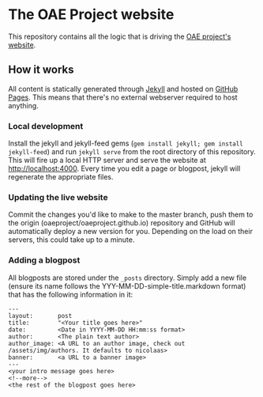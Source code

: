 # The OAE Project website

This repository contains all the logic that is driving the [OAE project's website](http://oaeproject.org).

## How it works

All content is statically generated through [Jekyll](https://jekyllrb.com) and hosted on [GitHub Pages](https://pages.github.com). This means that there's no external webserver required to host anything.

### Local development

Install the jekyll and jekyll-feed gems (`gem install jekyll; gem install jekyll-feed`) and run `jekyll serve` from the root directory of this repository. This will fire up a local HTTP server and serve the website at [http://localhost:4000](http://localhost:4000). Every time you edit a page or blogpost, jekyll will regenerate the appropriate files.

### Updating the live website

Commit the changes you'd like to make to the master branch, push them to the origin (oaeproject/oaeproject.github.io) repository and GitHub will automatically deploy a new version for you. Depending on the load on their servers, this could take up to a minute.

### Adding a blogpost

All blogposts are stored under the `_posts` directory. Simply add a new file (ensure its name follows the YYY-MM-DD-simple-title.markdown format) that has the following information in it:
```
---
layout:       post
title:        "<Your title goes here>"
date:         <Date in YYYY-MM-DD HH:mm:ss format>
author:       <The plain text author>
author_image: <A URL to an author image, check out /assets/img/authors. It defaults to nicolaas>
banner:       <a URL to a banner image>
---
<your intro message goes here>
<!--more-->
<the rest of the blogpost goes here>
```
